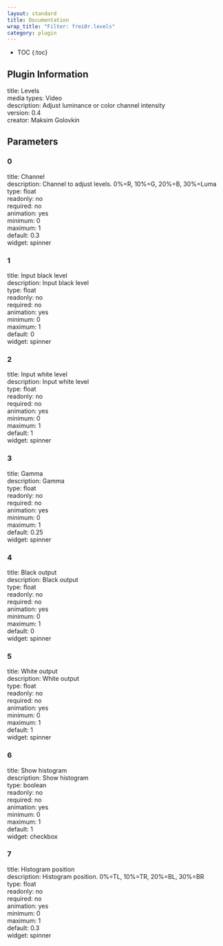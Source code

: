 ```yaml
---
layout: standard
title: Documentation
wrap_title: "Filter: frei0r.levels"
category: plugin
---
```

* TOC
{:toc}

## Plugin Information

title: Levels  
media types:
Video  
description: Adjust luminance or color channel intensity  
version: 0.4  
creator: Maksim Golovkin  

## Parameters

### 0

title: Channel    
description:
Channel to adjust levels. 0%=R, 10%=G, 20%=B, 30%=Luma  
type: float  
readonly: no  
required: no  
animation: yes  
minimum: 0  
maximum: 1  
default: 0.3  
widget: spinner  

### 1

title: Input black level    
description:
Input black level  
type: float  
readonly: no  
required: no  
animation: yes  
minimum: 0  
maximum: 1  
default: 0  
widget: spinner  

### 2

title: Input white level    
description:
Input white level  
type: float  
readonly: no  
required: no  
animation: yes  
minimum: 0  
maximum: 1  
default: 1  
widget: spinner  

### 3

title: Gamma    
description:
Gamma  
type: float  
readonly: no  
required: no  
animation: yes  
minimum: 0  
maximum: 1  
default: 0.25  
widget: spinner  

### 4

title: Black output    
description:
Black output  
type: float  
readonly: no  
required: no  
animation: yes  
minimum: 0  
maximum: 1  
default: 0  
widget: spinner  

### 5

title: White output    
description:
White output  
type: float  
readonly: no  
required: no  
animation: yes  
minimum: 0  
maximum: 1  
default: 1  
widget: spinner  

### 6

title: Show histogram    
description:
Show histogram  
type: boolean  
readonly: no  
required: no  
animation: yes  
minimum: 0  
maximum: 1  
default: 1  
widget: checkbox  

### 7

title: Histogram position    
description:
Histogram position. 0%=TL, 10%=TR, 20%=BL, 30%=BR  
type: float  
readonly: no  
required: no  
animation: yes  
minimum: 0  
maximum: 1  
default: 0.3  
widget: spinner  

